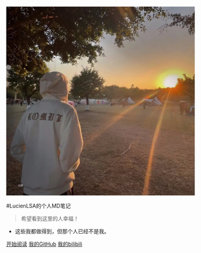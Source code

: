 ![logo](_media/icon.svg)

#LucienLSA的个人MD笔记

> 希望看到这里的人幸福！

* 这些我都做得到，但那个人已经不是我。

[开始阅读](README.md)
[我的GitHub](https://github.com/LucienLSA/docsify-blog)
[我的bilibili](https://space.bilibili.com/434471367?spm_id_from=333.1007.0.0)